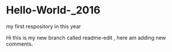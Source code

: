 # Hello-World-_2016
my first respository in this year

Hi this is my new branch called readme-edit , here am adding new comments.
